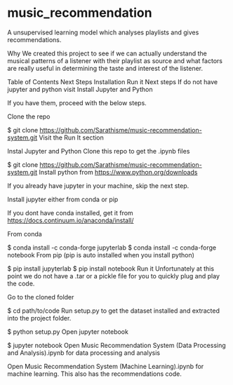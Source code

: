# music_recommendation
A unsupervised learning model which analyses playlists and gives recommendations.

Why
We created this project to see if we can actually understand the musical patterns of a listener with their playlist as source and what factors are really useful in determining the taste and interest of the listener.

Table of Contents
Next Steps
Installation
Run it
Next steps
If do not have jupyter and python visit Install Jupyter and Python

If you have them, proceed with the below steps.

Clone the repo

$ git clone https://github.com/Sarathisme/music-recommendation-system.git
Visit the Run It section

Instal Jupyter and Python
Clone this repo to get the .ipynb files

$ git clone https://github.com/Sarathisme/music-recommendation-system.git
Install python from https://www.python.org/downloads

If you already have jupyter in your machine, skip the next step.

Install jupyter either from conda or pip

If you dont have conda installed, get it from https://docs.continuum.io/anaconda/install/

From conda

$ conda install -c conda-forge jupyterlab
$ conda install -c conda-forge notebook
From pip (pip is auto installed when you install python)

$ pip install jupyterlab
$ pip install notebook
Run it
Unfortunately at this point we do not have a .tar or a pickle file for you to quickly plug and play the code.

Go to the cloned folder

$ cd path/to/code
Run setup.py to get the dataset installed and extracted into the project folder.

$ python setup.py
Open jupyter notebook

$ jupyter notebook
Open Music Recommendation System (Data Processing and Analysis).ipynb for data processing and analysis

Open Music Recommendation System (Machine Learning).ipynb for machine learning. This also has the recommendations code.
